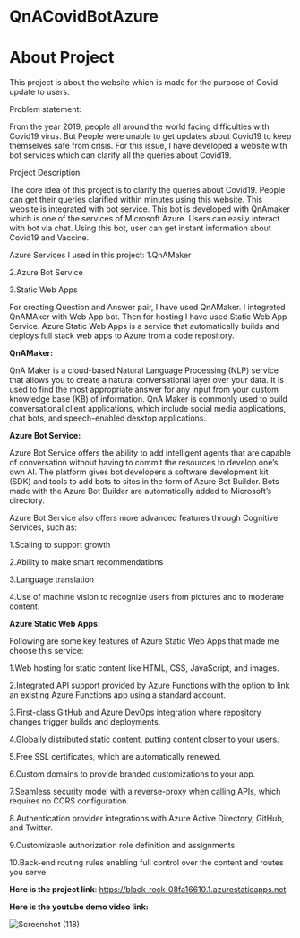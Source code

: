 # QnACovidBotAzure
# About Project

This project is about the website which is made for the purpose of Covid update to users. 

Problem statement: 

From the year 2019, people all around the world facing difficulties with Covid19 virus. But People were unable to get updates about Covid19 to keep themselves safe from crisis. For this issue, I have developed a website with bot services which can clarify all the queries about Covid19.

Project Description:

The core idea of this project is to clarify the queries about Covid19. 
People can get their queries clarified within minutes using this website. This website is integrated with bot service. This bot is developed with QnAmaker which is one of the services of Microsoft Azure. Users can easily interact with bot via chat. Using this bot, user can get instant information about Covid19 and Vaccine.


Azure Services I used in this project:
1.QnAMaker

2.Azure Bot Service

3.Static Web Apps

For creating Question and Answer pair, I have used QnAMaker. I integreted QnAMAker with Web App bot. Then for hosting I have used Static Web App Service.
Azure Static Web Apps is a service that automatically builds and deploys full stack web apps to Azure from a code repository.

**QnAMaker:**

QnA Maker is a cloud-based Natural Language Processing (NLP) service that allows you to create a natural conversational layer over your data. It is used to find the most appropriate answer for any input from your custom knowledge base (KB) of information.
QnA Maker is commonly used to build conversational client applications, which include social media applications, chat bots, and speech-enabled desktop applications.


**Azure Bot Service:**

Azure Bot Service offers the ability to add intelligent agents that are capable of conversation without having to commit the resources to develop one’s own AI.
The platform gives bot developers a software development kit (SDK) and tools to add bots to sites in the form of Azure Bot Builder. Bots made with the Azure Bot Builder are automatically added to Microsoft’s directory. 

Azure Bot Service also offers more advanced features through Cognitive Services, such as:

1.Scaling to support growth

2.Ability to make smart recommendations

3.Language translation

4.Use of machine vision to recognize users from pictures and to moderate content.

**Azure Static Web Apps:**

Following are some key features of Azure Static Web Apps that made me choose this service:

1.Web hosting for static content like HTML, CSS, JavaScript, and images.

2.Integrated API support provided by Azure Functions with the option to link an existing Azure Functions app using a standard account.

3.First-class GitHub and Azure DevOps integration where repository changes trigger builds and deployments.

4.Globally distributed static content, putting content closer to your users.

5.Free SSL certificates, which are automatically renewed.

6.Custom domains to provide branded customizations to your app.

7.Seamless security model with a reverse-proxy when calling APIs, which requires no CORS configuration.

8.Authentication provider integrations with Azure Active Directory, GitHub, and Twitter.

9.Customizable authorization role definition and assignments.

10.Back-end routing rules enabling full control over the content and routes you serve.


**Here is the project link**: https://black-rock-08fa16610.1.azurestaticapps.net

**Here is the youtube demo video link:**

![Screenshot (118)](https://user-images.githubusercontent.com/83051313/153893684-1c12c812-838e-404b-8ddf-ae90c78ad88b.png)


